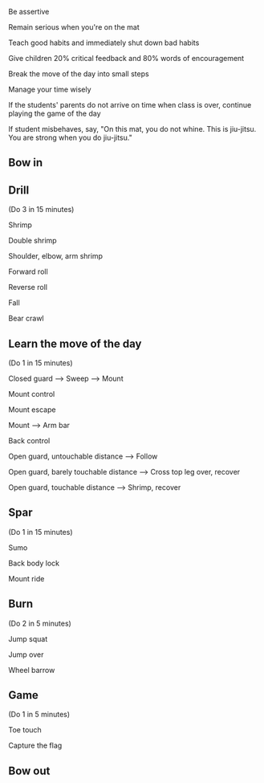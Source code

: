 Be assertive

Remain serious when you're on the mat

Teach good habits and immediately shut down bad habits

Give children 20% critical feedback and 80% words of encouragement

Break the move of the day into small steps

Manage your time wisely

If the students' parents do not arrive on time when class is over, continue playing the game of the day

If student misbehaves, say, "On this mat, you do not whine. This is jiu-jitsu. You are strong when you do jiu-jitsu."

## Bow in

## Drill

(Do 3 in 15 minutes)

Shrimp

Double shrimp

Shoulder, elbow, arm shrimp

Forward roll

Reverse roll

Fall

Bear crawl

## Learn the move of the day

(Do 1 in 15 minutes)

Closed guard --> Sweep --> Mount

Mount control

Mount escape

Mount --> Arm bar

Back control

Open guard, untouchable distance --> Follow

Open guard, barely touchable distance --> Cross top leg over, recover

Open guard, touchable distance --> Shrimp, recover

## Spar 

(Do 1 in 15 minutes)

Sumo

Back body lock

Mount ride

## Burn

(Do 2 in 5 minutes)

Jump squat

Jump over

Wheel barrow

## Game

(Do 1 in 5 minutes)

Toe touch

Capture the flag

## Bow out
